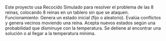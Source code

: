 Este proyecto usa Recocido Simulado para resolver el problema de las 8 reinas, colocando 8 reinas en un tablero sin que se ataquen.
Funcionamiento:
  Genera un estado inicial (fijo o aleatorio).
  Evalúa conflictos y genera vecinos moviendo una reina.
  Acepta nuevos estados según una probabilidad que disminuye con la temperatura.
  Se detiene al encontrar una solución o al llegar a la temperatura mínima.
